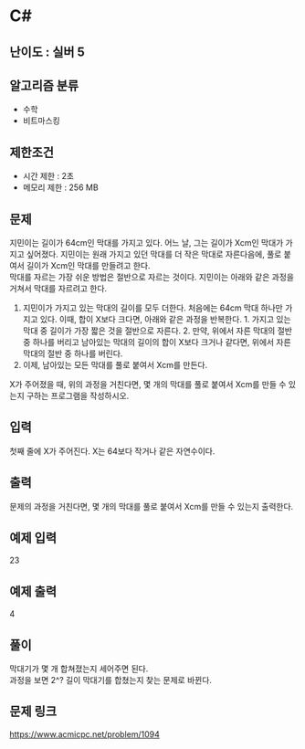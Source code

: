 # C#

## 난이도 : 실버 5

## 알고리즘 분류
  - 수학
  - 비트마스킹

## 제한조건
  - 시간 제한 : 2초
  - 메모리 제한 : 256 MB

## 문제
지민이는 길이가 64cm인 막대를 가지고 있다. 어느 날, 그는 길이가 Xcm인 막대가 가지고 싶어졌다. 지민이는 원래 가지고 있던 막대를 더 작은 막대로 자른다음에, 풀로 붙여서 길이가 Xcm인 막대를 만들려고 한다.<br/>
막대를 자르는 가장 쉬운 방법은 절반으로 자르는 것이다. 지민이는 아래와 같은 과정을 거쳐서 막대를 자르려고 한다.<br/>

  1. 지민이가 가지고 있는 막대의 길이를 모두 더한다. 처음에는 64cm 막대 하나만 가지고 있다. 이때, 합이 X보다 크다면, 아래와 같은 과정을 반복한다.
    1. 가지고 있는 막대 중 길이가 가장 짧은 것을 절반으로 자른다.
    2. 만약, 위에서 자른 막대의 절반 중 하나를 버리고 남아있는 막대의 길이의 합이 X보다 크거나 같다면, 위에서 자른 막대의 절반 중 하나를 버린다.
  2. 이제, 남아있는 모든 막대를 풀로 붙여서 Xcm를 만든다.

X가 주어졌을 때, 위의 과정을 거친다면, 몇 개의 막대를 풀로 붙여서 Xcm를 만들 수 있는지 구하는 프로그램을 작성하시오. <br/>


## 입력
첫째 줄에 X가 주어진다. X는 64보다 작거나 같은 자연수이다.<br/>


## 출력
문제의 과정을 거친다면, 몇 개의 막대를 풀로 붙여서 Xcm를 만들 수 있는지 출력한다.<br/>


## 예제 입력
23<br/>

## 예제 출력
4<br/>


## 풀이
막대기가 몇 개 합쳐졌는지 세어주면 된다.<br/>
과정을 보면 2^? 길이 막대기를 합쳤는지 찾는 문제로 바뀐다.<br/>


## 문제 링크
https://www.acmicpc.net/problem/1094